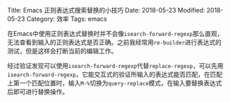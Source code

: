 Title: Emacs 正则表达式搜索替换的小技巧
Date: 2018-05-23
Modified: 2018-05-23
Category: 效率
Tags: emacs

在Emacs中使用正则表达式替换时并不会像`isearch-forward-regexp`那么直观，无法查看到输入的正则表达式是否正确。之前我经常用`re-builder`进行表达式的测试，但是这样会打断当前的编辑工作。

经过验证发现可以使用`isearch-forward-regexp`代替`replace-regexp`，可以先用`isearch-forward-regexp`，它能交互式的验证所输入的表达式能否匹配，在匹配上第一个匹配位置时，输入`M-%`切换为`query-replace`模式，在输入要替换表达式后即可进行替换操作。

